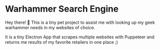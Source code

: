 # Warhammer Search Engine

Hey there! 👋
This is a tiny pet project to assist me with looking up my geek warhammer needs in my websites of choice.

It is a tiny Electron App that scrapes multiple websites with Puppeteer and returns me results of my favorite retailers in one place ;)
